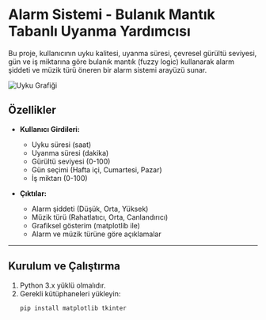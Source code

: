 # Alarm Sistemi - Bulanık Mantık Tabanlı Uyanma Yardımcısı

Bu proje, kullanıcının uyku kalitesi, uyanma süresi, çevresel gürültü seviyesi, gün ve iş miktarına göre bulanık mantık (fuzzy logic) kullanarak alarm şiddeti ve müzik türü öneren bir alarm sistemi arayüzü sunar.

![Uyku Grafiği]([https://github.com/SametURAL/ProSlepper/blob/main/A.png?raw=true])


## Özellikler

- **Kullanıcı Girdileri:**  
  - Uyku süresi (saat)  
  - Uyanma süresi (dakika)  
  - Gürültü seviyesi (0-100)  
  - Gün seçimi (Hafta içi, Cumartesi, Pazar)  
  - İş miktarı (0-100)  

- **Çıktılar:**  
  - Alarm şiddeti (Düşük, Orta, Yüksek)  
  - Müzik türü (Rahatlatıcı, Orta, Canlandırıcı)  
  - Grafiksel gösterim (matplotlib ile)  
  - Alarm ve müzik türüne göre açıklamalar

---

## Kurulum ve Çalıştırma

1. Python 3.x yüklü olmalıdır.  
2. Gerekli kütüphaneleri yükleyin:  
   ```bash
   pip install matplotlib tkinter


